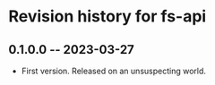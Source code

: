 # Revision history for fs-api

## 0.1.0.0 -- 2023-03-27

* First version. Released on an unsuspecting world.

